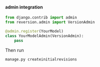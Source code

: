 #### admin integration

```py
from django.contrib import admin
from reversion.admin import VersionAdmin

@admin.register(YourModel)
class YourModelAdmin(VersionAdmin):
    pass
```

Then run

```
manage.py createinitialrevisions
```

<aside class="notes">
</aside>
